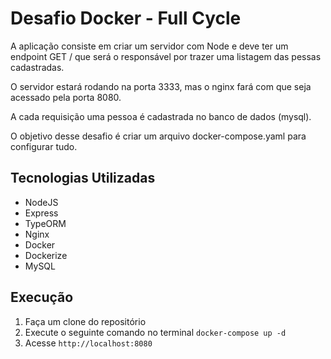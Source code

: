 # Desafio Docker - Full Cycle

A aplicação consiste em criar um servidor com Node e deve ter um endpoint GET / que será o responsável por trazer uma listagem das pessas cadastradas.

O servidor estará rodando na porta 3333, mas o nginx fará com que seja acessado pela porta 8080.

A cada requisição uma pessoa é cadastrada no banco de dados (mysql).

O objetivo desse desafio é criar um arquivo docker-compose.yaml para configurar tudo.

## Tecnologias Utilizadas

- NodeJS
- Express
- TypeORM
- Nginx
- Docker
- Dockerize
- MySQL

## Execução

1. Faça um clone do repositório
2. Execute o seguinte comando no terminal
   `docker-compose up -d`
3. Acesse `http://localhost:8080`
